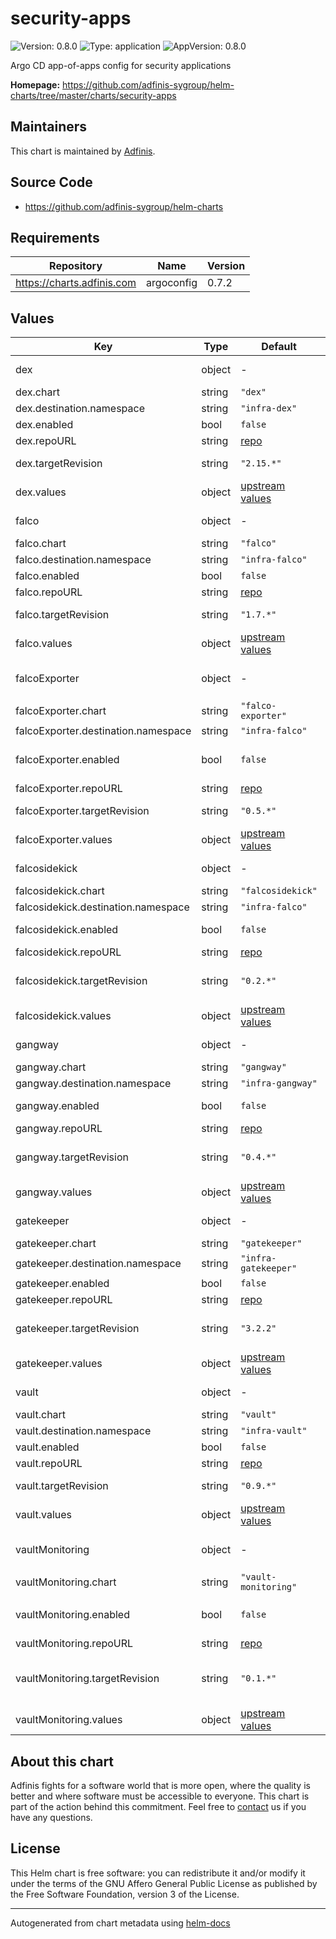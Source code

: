 # security-apps

![Version: 0.8.0](https://img.shields.io/badge/Version-0.8.0-informational?style=flat-square) ![Type: application](https://img.shields.io/badge/Type-application-informational?style=flat-square) ![AppVersion: 0.8.0](https://img.shields.io/badge/AppVersion-0.8.0-informational?style=flat-square)

Argo CD app-of-apps config for security applications

**Homepage:** <https://github.com/adfinis-sygroup/helm-charts/tree/master/charts/security-apps>

## Maintainers
This chart is maintained by [Adfinis](https://adfinis.com/?pk_campaign=github&pk_kwd=helm-charts).

## Source Code

* <https://github.com/adfinis-sygroup/helm-charts>

## Requirements

| Repository | Name | Version |
|------------|------|---------|
| https://charts.adfinis.com | argoconfig | 0.7.2 |

## Values

| Key | Type | Default | Description |
|-----|------|---------|-------------|
| dex | object | - | [dex](https://github.com/dexidp/dex/) ([example](./examples/dex.yaml)) |
| dex.chart | string | `"dex"` | Chart |
| dex.destination.namespace | string | `"infra-dex"` | Namespace |
| dex.enabled | bool | `false` | Enable dex |
| dex.repoURL | string | [repo](https://charts.helm.sh/stable/) | Repo URL |
| dex.targetRevision | string | `"2.15.*"` | [dex Helm chart](https://github.com/helm/charts/tree/master/stable/dex/) version |
| dex.values | object | [upstream values](https://github.com/helm/charts/tree/master/stable/dex/values.yaml) | Helm values |
| falco | object | - | [falco](https://github.com/falcosecurity/falco/) ([example](./examples/falco.yaml)) |
| falco.chart | string | `"falco"` | Chart |
| falco.destination.namespace | string | `"infra-falco"` | Namespace |
| falco.enabled | bool | `false` | Enable falco |
| falco.repoURL | string | [repo](https://falcosecurity.github.io/charts) | Repo URL |
| falco.targetRevision | string | `"1.7.*"` | [falco Helm chart](https://github.com/falcosecurity/charts/tree/master/falco) version |
| falco.values | object | [upstream values](https://github.com/falcosecurity/charts/blob/master/falco/values.yaml) | Helm values |
| falcoExporter | object | - | [falco-exporter](https://github.com/falcosecurity/falco-exporter/) ([example](./examples/falco-exporter.yaml)) |
| falcoExporter.chart | string | `"falco-exporter"` | Chart |
| falcoExporter.destination.namespace | string | `"infra-falco"` | Namespace |
| falcoExporter.enabled | bool | `false` | Enable falco-exporter |
| falcoExporter.repoURL | string | [repo](https://falcosecurity.github.io/charts) | Repo URL |
| falcoExporter.targetRevision | string | `"0.5.*"` | [falco Helm chart](https://github.com/falcosecurity/charts/tree/master/falco-exporter) version |
| falcoExporter.values | object | [upstream values](https://github.com/falcosecurity/charts/blob/master/falco-exporter/values.yaml) | Helm values |
| falcosidekick | object | - | [falcosidekick](https://github.com/falcosecurity/falcosidekick/) ([example](./examples/falcosidekick.yaml)) |
| falcosidekick.chart | string | `"falcosidekick"` | Chart |
| falcosidekick.destination.namespace | string | `"infra-falco"` | Namespace |
| falcosidekick.enabled | bool | `false` | Enable falcosidekick |
| falcosidekick.repoURL | string | [repo](https://falcosecurity.github.io/charts) | Repo URL |
| falcosidekick.targetRevision | string | `"0.2.*"` | [falcosidekick Helm chart](https://github.com/falcosecurity/charts/tree/master/falcosidekick) version |
| falcosidekick.values | object | [upstream values](https://github.com/falcosecurity/charts/blob/master/falcosidekick/values.yaml) | Helm values |
| gangway | object | - | [gangway](https://github.com/heptiolabs/gangway/) ([example](./examples/gangway.yaml)) |
| gangway.chart | string | `"gangway"` | Chart |
| gangway.destination.namespace | string | `"infra-gangway"` | Namespace |
| gangway.enabled | bool | `false` | Enable gangway |
| gangway.repoURL | string | [repo](https://charts.helm.sh/stable/) | Repo URL |
| gangway.targetRevision | string | `"0.4.*"` | [gangway Helm chart](https://github.com/helm/charts/tree/master/stable/gangway/) version |
| gangway.values | object | [upstream values](https://github.com/helm/charts/tree/master/stable/gangway/values.yaml) | Helm values |
| gatekeeper | object | - | [gatekeeper](https://github.com/open-policy-agent/gatekeeper) ([example](./examples/gatekeeper.yaml)) |
| gatekeeper.chart | string | `"gatekeeper"` | Chart |
| gatekeeper.destination.namespace | string | `"infra-gatekeeper"` | Namespace |
| gatekeeper.enabled | bool | `false` | Enable falco |
| gatekeeper.repoURL | string | [repo](https://open-policy-agent.github.io/gatekeeper/charts) | Repo URL |
| gatekeeper.targetRevision | string | `"3.2.2"` | [gatekeeper Helm chart](https://github.com/open-policy-agent/gatekeeper/tree/master/charts/gatekeeper) version |
| gatekeeper.values | object | [upstream values](https://github.com/open-policy-agent/gatekeeper/blob/master/charts/gatekeeper/values.yaml) | Helm values |
| vault | object | - | [vault](https://github.com/hashicorp/vault/) ([example](./examples/vault.yaml)) |
| vault.chart | string | `"vault"` | Chart |
| vault.destination.namespace | string | `"infra-vault"` | Namespace |
| vault.enabled | bool | `false` | Enable vault |
| vault.repoURL | string | [repo](https://helm.releases.hashicorp.com/) | Repo URL |
| vault.targetRevision | string | `"0.9.*"` | [vault Helm chart](https://github.com/hashicorp/vault-helm) version |
| vault.values | object | [upstream values](https://github.com/hashicorp/vault-helm/tree/master/values.yaml) | Helm values |
| vaultMonitoring | object | - | [vault-monitoring](https://github.com/adfinis-sygroup/helm-charts/tree/master/charts/vault-monitoring) ([example](./examples/vault-monitoring.yaml)) |
| vaultMonitoring.chart | string | `"vault-monitoring"` | Chart |
| vaultMonitoring.enabled | bool | `false` | Enable vault-monitoring |
| vaultMonitoring.repoURL | string | [repo](https://charts.adfinis.com/vault-monitoring) | Repo URL |
| vaultMonitoring.targetRevision | string | `"0.1.*"` | [vault-monitoring Helm chart](https://github.com/adfinis-sygroup/helm-charts/tree/master/charts/vault-monitoring) version |
| vaultMonitoring.values | object | [upstream values](https://github.com/adfinis-sygroup/helm-charts/blob/master/charts/vault-monitoring/values.yaml) | Helm values |

## About this chart

Adfinis fights for a software world that is more open, where the quality is
better and where software must be accessible to everyone. This chart
is part of the action behind this commitment. Feel free to
[contact](https://adfinis.com/kontakt/?pk_campaign=github&pk_kwd=helm-charts)
us if you have any questions.

## License

This Helm chart is free software: you can redistribute it and/or modify it under the terms
of the GNU Affero General Public License as published by the Free Software Foundation,
version 3 of the License.

----------------------------------------------
Autogenerated from chart metadata using [helm-docs](https://github.com/norwoodj/helm-docs/)
